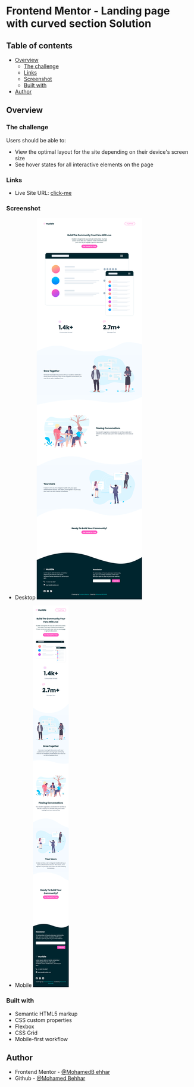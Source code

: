 # Frontend Mentor - Landing page with curved section Solution


## Table of contents

- [Overview](#overview)
  - [The challenge](#the-challenge)
  - [Links](#links)
  - [Screenshot](#screenshot)
  - [Built with](#built-with)
- [Author](#author)


## Overview

### The challenge

Users should be able to:

- View the optimal layout for the site depending on their device's screen size
- See hover states for all interactive elements on the page

### Links
- Live Site URL: [click-me]( https://mohamedbehhar.github.io/Landing-page-with-curved-section/)

### Screenshot
- Desktop
![Desktop](./screen-shots/desktop.png)

- Mobile
![Mobile](./screen-shots/mobile.png)


### Built with

- Semantic HTML5 markup
- CSS custom properties
- Flexbox
- CSS Grid
- Mobile-first workflow


## Author

- Frontend Mentor - [@MohamedB ehhar](https://www.frontendmentor.io/profile/MohamedBehhar)
- Github - [@Mohamed Behhar](https://github.com/MohamedBehhar)
